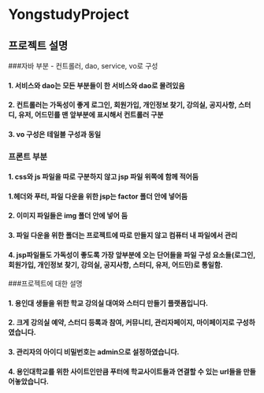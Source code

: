 # YongstudyProject
## 프로젝트 설명
###자바 부분 - 컨트롤러, dao, service, vo로 구성
#### 1. 서비스와 dao는 모든 부분들이 한 서비스와 dao로 몰려있음 
#### 2. 컨트롤러는 가독성이 좋게 로그인, 회원가입, 개인정보 찾기, 강의실, 공지사항, 스터디, 유저, 어드민를 맨 앞부분에 표시해서 컨트롤러 구분
#### 3. vo 구성은 테일블 구성과 동일
### 프론트 부분
#### 1. css와 js 파일을 따로 구분하지 않고 jsp 파일 위쪽에 함께 적어둠
#### 1.헤더와 푸터, 파일 다운을 위한 jsp는 factor 폴더 안에 넣어둠
#### 2. 이미지 파일들은 img 폴더 안에 넣어 둠 
#### 3. 파일 다운을 위한 폴더는 프로젝트에 따로 만들지 않고 컴퓨터 내 파일에서 관리
#### 4. jsp파일들도 가독성이 좋도록 가장 앞부분에 오는 단어들을 파일 구성 요소들(로그인, 회원가입, 개인정보 찾기, 강의실, 공지사항, 스터디, 유저, 어드민)로 통일함.
###프로젝트에 대한 설명
#### 1. 용인대 생들을 위한 학교 강의실 대여와 스터디 만들기 플랫폼입니다.
#### 2. 크게 강의실 예약, 스터디 등록과 참여, 커뮤니티, 관리자페이지, 마이페이지로 구성하였습니다.
#### 3. 관리자의 아이디 비밀번호는 admin으로 설정하였습니다.
#### 4. 용인대학교를 위한 사이트인만큼 푸터에 학교사이트들과 연결할 수 있는 url들을 만들어놓았습니다.
